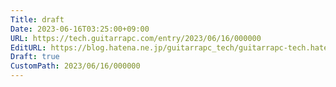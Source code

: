 ```yaml
---
Title: draft
Date: 2023-06-16T03:25:00+09:00
URL: https://tech.guitarrapc.com/entry/2023/06/16/000000
EditURL: https://blog.hatena.ne.jp/guitarrapc_tech/guitarrapc-tech.hatenablog.com/atom/entry/820878482942007082
Draft: true
CustomPath: 2023/06/16/000000
---
```


